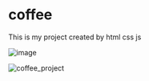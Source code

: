 # coffee
This is my project created by html css js

![image](https://user-images.githubusercontent.com/99043156/183983450-1599194a-78d6-435d-87ef-8066b8c52902.png)

![coffee_project](https://user-images.githubusercontent.com/99043156/183985521-75bcd07a-e5b5-49ce-94df-1dfd6b6e1797.gif)
